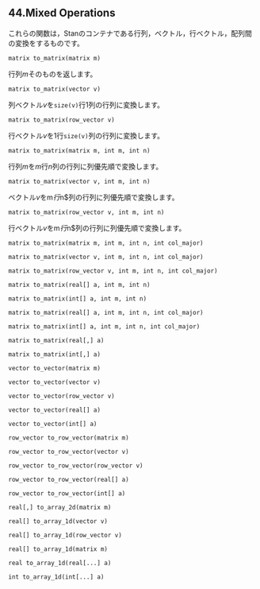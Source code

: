 ## 44.Mixed Operations

これらの関数は，Stanのコンテナである行列，ベクトル，行ベクトル，配列間の変換をするものです。

```
matrix to_matrix(matrix m)
```

行列$m$そのものを返します。

```
matrix to_matrix(vector v)
```

列ベクトル$v$を`size(v)`行1列の行列に変換します。

```
matrix to_matrix(row_vector v)
```

行ベクトル$v$を1行`size(v)`列の行列に変換します。

```
matrix to_matrix(matrix m, int m, int n)
```

行列$m$を$m$行$n$列の行列に列優先順で変換します。

```
matrix to_matrix(vector v, int m, int n)
```

ベクトル$v$をm$行$n$列の行列に列優先順で変換します。

```
matrix to_matrix(row_vector v, int m, int n)
```

行ベクトル$v$をm$行$n$列の行列に列優先順で変換します。

```
matrix to_matrix(matrix m, int m, int n, int col_major)
```

```
matrix to_matrix(vector v, int m, int n, int col_major)
```

```
matrix to_matrix(row_vector v, int m, int n, int col_major)
```

```
matrix to_matrix(real[] a, int m, int n)
```

```
matrix to_matrix(int[] a, int m, int n)
```

```
matrix to_matrix(real[] a, int m, int n, int col_major)
```

```
matrix to_matrix(int[] a, int m, int n, int col_major)
```

```
matrix to_matrix(real[,] a)
```
```
matrix to_matrix(int[,] a)
```

```
vector to_vector(matrix m)
```

```
vector to_vector(vector v)
```

```
vector to_vector(row_vector v)
```

```
vector to_vector(real[] a)
```

```
vector to_vector(int[] a)
```

```
row_vector to_row_vector(matrix m)
```


```
row_vector to_row_vector(vector v)
```

```
row_vector to_row_vector(row_vector v)
```

```
row_vector to_row_vector(real[] a)
```

```
row_vector to_row_vector(int[] a)
```

```
real[,] to_array_2d(matrix m)
```

```
real[] to_array_1d(vector v)
```

```
real[] to_array_1d(row_vector v)
```

```
real[] to_array_1d(matrix m)
```

```
real to_array_1d(real[...] a)
```

```
int to_array_1d(int[...] a)
```
